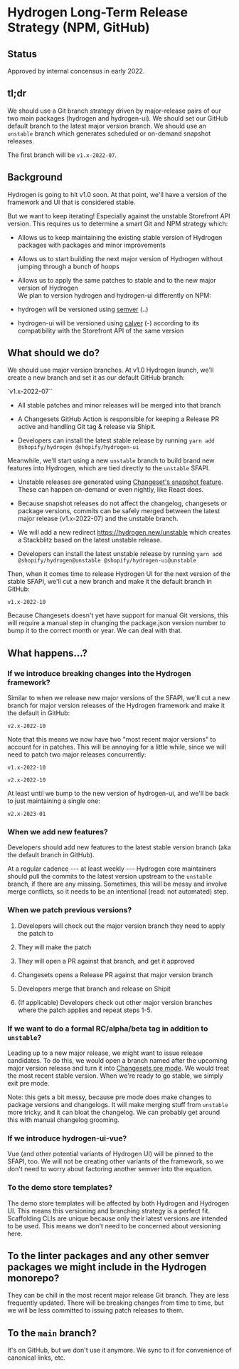 # Hydrogen Long-Term Release Strategy (NPM, GitHub)

## Status

Approved by internal concensus in early 2022.

## tl;dr

We should use a Git branch strategy driven by major-release pairs of our two main packages (hydrogen and hydrogen-ui). We should set our GitHub default branch to the latest major version branch. We should use an `unstable` branch which generates scheduled or on-demand snapshot releases.

The first branch will be `v1.x-2022-07`.

## Background

Hydrogen is going to hit v1.0 soon. At that point, we'll have a version of the framework and UI that is considered stable.

But we want to keep iterating! Especially against the unstable Storefront API version. This requires us to determine a smart Git and NPM strategy which:

- Allows us to keep maintaining the existing stable version of Hydrogen packages with packages and minor improvements

- Allows us to start building the next major version of Hydrogen without jumping through a bunch of hoops

- Allows us to apply the same patches to stable and to the new major version of Hydrogen\
  We plan to version hydrogen and hydrogen-ui differently on NPM:

- hydrogen will be versioned using [semver](https://semver.org/) (<major>.<minor>.<patch>)

- hydrogen-ui will be versioned using [calver](https://calver.org/) (<year>-<month>) according to its compatibility with the Storefront API of the same version

## What should we do?

We should use major version branches. At v1.0 Hydrogen launch, we'll create a new branch and set it as our default GitHub branch:

`v1.x-2022-07``

- All stable patches and minor releases will be merged into that branch

- A Changesets GitHub Action is responsible for keeping a Release PR active and handling Git tag & release via Shipit.

- Developers can install the latest stable release by running `yarn add @shopify/hydrogen @shopify/hydrogen-ui`

Meanwhile, we'll start using a new `unstable` branch to build brand new features into Hydrogen, which are tied directly to the `unstable` SFAPI.

- Unstable releases are generated using [Changeset's snapshot feature](https://github.com/atlassian/changesets/blob/main/docs/snapshot-releases.md). These can happen on-demand or even nightly, like React does.

- Because snapshot releases do not affect the changelog, changesets or package versions, commits can be safely merged between the latest major release (v1.x-2022-07) and the unstable branch.

- We will add a new redirect <https://hydrogen.new/unstable> which creates a Stackblitz based on the latest unstable release.

- Developers can install the latest unstable release by running `yarn add @shopify/hydrogen@unstable @shopify/hydrogen-ui@unstable`

Then, when it comes time to release Hydrogen UI for the next version of the stable SFAPI, we'll cut a new branch and make it the default branch in GitHub:

`v1.x-2022-10`

Because Changesets doesn't yet have support for manual Git versions, this will require a manual step in changing the package.json version number to bump it to the correct month or year. We can deal with that.

## What happens...?

### If we introduce breaking changes into the Hydrogen framework?

Similar to when we release new major versions of the SFAPI, we'll cut a new branch for major version releases of the Hydrogen framework and make it the default in GitHub:

`v2.x-2022-10`

Note that this means we now have two "most recent major versions" to account for in patches. This will be annoying for a little while, since we will need to patch two major releases concurrently:

`v1.x-2022-10`

`v2.x-2022-10`

At least until we bump to the new version of hydrogen-ui, and we'll be back to just maintaining a single one:

`v2.x-2023-01`

### When we add new features?

Developers should add new features to the latest stable version branch (aka the default branch in GitHub).

At a regular cadence --- at least weekly --- Hydrogen core maintainers should pull the commits to the latest version upstream to the `unstable` branch, if there are any missing. Sometimes, this will be messy and involve merge conflicts, so it needs to be an intentional (read: not automated) step.

### When we patch previous versions?

1.  Developers will check out the major version branch they need to apply the patch to

2.  They will make the patch

3.  They will open a PR against that branch, and get it approved

4.  Changesets opens a Release PR against that major version branch

5.  Developers merge that branch and release on Shipit

6.  (If applicable) Developers check out other major version branches where the patch applies and repeat steps 1-5.

### If we want to do a formal RC/alpha/beta tag in addition to `unstable`?

Leading up to a new major release, we might want to issue release candidates. To do this, we would open a branch named after the upcoming major version release and turn it into [Changesets pre mode](https://github.com/atlassian/changesets/blob/main/docs/prereleases.md). We would treat the most recent stable version. When we're ready to go stable, we simply exit pre mode.

Note: this gets a bit messy, because pre mode does make changes to package versions and changelogs. It will make merging stuff from `unstable` more tricky, and it can bloat the changelog. We can probably get around this with manual changelog grooming.

### If we introduce hydrogen-ui-vue?

Vue (and other potential variants of Hydrogen UI) will be pinned to the SFAPI, too. We will not be creating other variants of the framework, so we don't need to worry about factoring another semver into the equation.

### To the demo store templates?

The demo store templates will be affected by both Hydrogen and Hydrogen UI. This means this versioning and branching strategy is a perfect fit. Scaffolding CLIs are unique because only their latest versions are intended to be used. This means we don't need to be concerned about versioning here.

## To the linter packages and any other semver packages we might include in the Hydrogen monorepo?

They can be chill in the most recent major release Git branch. They are less frequently updated. There will be breaking changes from time to time, but we will be less committed to issuing patch releases to them.

## To the `main` branch?

It's on GitHub, but we don't use it anymore. We sync to it for convenience of canonical links, etc.
